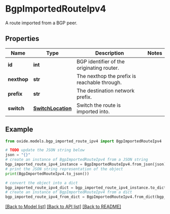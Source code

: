 # BgpImportedRouteIpv4

A route imported from a BGP peer.

## Properties

Name | Type | Description | Notes
------------ | ------------- | ------------- | -------------
**id** | **int** | BGP identifier of the originating router. | 
**nexthop** | **str** | The nexthop the prefix is reachable through. | 
**prefix** | **str** | The destination network prefix. | 
**switch** | [**SwitchLocation**](SwitchLocation.md) | Switch the route is imported into. | 

## Example

```python
from oxide.models.bgp_imported_route_ipv4 import BgpImportedRouteIpv4

# TODO update the JSON string below
json = "{}"
# create an instance of BgpImportedRouteIpv4 from a JSON string
bgp_imported_route_ipv4_instance = BgpImportedRouteIpv4.from_json(json)
# print the JSON string representation of the object
print(BgpImportedRouteIpv4.to_json())

# convert the object into a dict
bgp_imported_route_ipv4_dict = bgp_imported_route_ipv4_instance.to_dict()
# create an instance of BgpImportedRouteIpv4 from a dict
bgp_imported_route_ipv4_from_dict = BgpImportedRouteIpv4.from_dict(bgp_imported_route_ipv4_dict)
```
[[Back to Model list]](../README.md#documentation-for-models) [[Back to API list]](../README.md#documentation-for-api-endpoints) [[Back to README]](../README.md)


